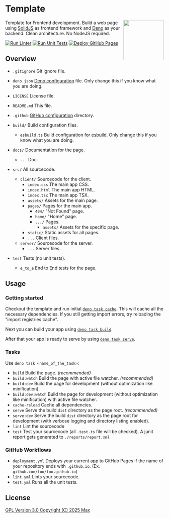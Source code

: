 # Template
<img src="https://github.com/user-attachments/assets/ca0d1fb9-4f77-4b3d-9812-7590c4208193" align="right" width="128">

Template for Frontend development. Build a web page using [SolidJS](https://solidjs.com) as frontend framework and
[Deno](https://deno.land) as your backend. Clean architecture. No NodeJS required.


[![Run Linter](https://github.com/JavaScriptPlayground/Template/actions/workflows/lint.yml/badge.svg)](https://github.com/JavaScriptPlayground/Template/actions/workflows/lint.yml)
[![Run Unit Tests](https://github.com/JavaScriptPlayground/Template/actions/workflows/test.yml/badge.svg)](https://github.com/JavaScriptPlayground/Template/actions/workflows/test.yml)
[![Deploy GitHub Pages](https://github.com/JavaScriptPlayground/Template/actions/workflows/deployment.yml/badge.svg)](https://github.com/JavaScriptPlayground/Template/actions/workflows/deployment.yml)

## Overview

- `.gitignore` Git ignore file.
- `deno.json` [Deno configuration](https://docs.deno.com/runtime/manual/getting_started/configuration_file) file. Only
  change this if you know what you are doing.
- `LICENSE` License file.
- `README.md` This file.
- `.github` [GitHub configuration](https://www.freecodecamp.org/news/how-to-use-the-dot-github-repository/) directory.

- `build/` Build configuration files.
  - `esbuild.ts` Build configuration for [esbuild](https://esbuild.github.io). Only change this if you know what you are
    doing.
- `docs/` Documentation for the page.
  - `...` Doc.
- `src/` All sourcecode.
  - `client/` Sourcecode for the client.
    - `index.css` The main app CSS.
    - `index.html` The main app HTML.
    - `index.tsx` The main app TSX.
    - `assets/` Assets for the main page.
    - `pages/` Pages for the main app.
      - `404/` "Not Found" page.
      - `home/` "Home" page.
      - `.../` Pages.
        - `assets/` Assets for the specific page.
    - `static/` Static assets for all pages.
    - `...` Client files.
  - `server/` Sourcecode for the server.
    - `...` Server files.
- `test` Tests (no unit tests).
  - `e_to_e` End to End tests for the page.

## Usage
### Getting started
Checkout the template and run initial [`deno task cache`](#tasks). This will cache all the necessary dependencies.
If you still getting import errors, try reloading the "import registries cache".

Next you can build your app using [`deno task build`](#tasks).

After that your app is ready to serve by using [`deno task serve`](#tasks).

### Tasks
Use `deno task <name_of_the_task>`:

- `build` Build the page. *(recommended)*
- `build:watch` Build the page with active file watcher. *(recommended)*
- `build:dev` Build the page for development (without optimization like minification).
- `build:dev:watch` Build the page for development (without optimization like minification) with active file watcher.
- `cache-reload` Cache all dependencies.
- `serve` Serve the build `dist` directory as the page root. *(recommended)*
- `serve:dev` Serve the build `dist` directory as the page root for development (with verbose logging and directory 
  listing enabled).
- `lint` Lint the sourcecode
- `test` Test your sourcecode (all `.test.ts` file will be checked). A junit report gets generated to
  `./reports/report.xml`

### GitHub Workflows
- `deployment.yml` Deploys your current app to GitHub Pages if the name of your repository ends with `.github.io`.
  (Ex. `github.com/foo/foo.github.io`)
- `lint.yml` Lints your sourcecode.
- `test.yml` Runs all the unit tests.

## License

[GPL Version 3.0 Copyright (C) 2025 Max](./LICENSE)
